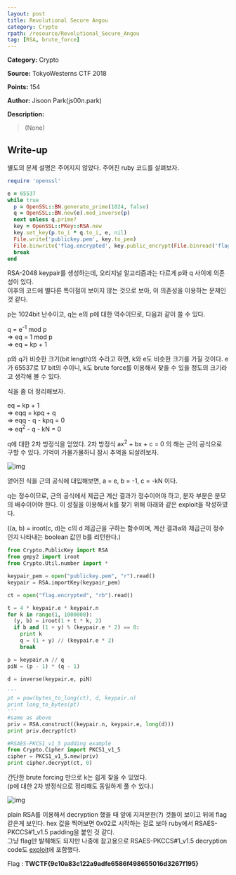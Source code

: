 ```yaml
---
layout: post
title: Revolutional Secure Angou
category: Crypto
rpath: /resource/Revolutional_Secure_Angou
tag: [RSA, brute_force] 
---
```


**Category:** Crypto

**Source:** TokyoWesterns CTF 2018

**Points:** 154

**Author:** Jisoon Park(js00n.park)

**Description:** 

> (None)

## Write-up

별도의 문제 설명은 주어지지 않았다. 주어진 ruby 코드를 살펴보자.

```ruby
require 'openssl'

e = 65537
while true
  p = OpenSSL::BN.generate_prime(1024, false)
  q = OpenSSL::BN.new(e).mod_inverse(p)
  next unless q.prime?
  key = OpenSSL::PKey::RSA.new
  key.set_key(p.to_i * q.to_i, e, nil)
  File.write('publickey.pem', key.to_pem)
  File.binwrite('flag.encrypted', key.public_encrypt(File.binread('flag')))
  break
end
```

RSA-2048 keypair를 생성하는데, 오리지널 알고리즘과는 다르게 p와 q 사이에 의존성이 있다.  
이후의 코드에 별다른 특이점이 보이지 않는 것으로 보아, 이 의존성을 이용하는 문제인것 같다.

p는 1024bit 난수이고, q는 e의 p에 대한 역수이므로, 다음과 같이 쓸 수 있다.

q = e<sup>-1</sup> mod p  
=> eq = 1 mod p  
=> eq = kp + 1

p와 q가 비슷한 크기(bit length)의 수라고 하면, k와 e도 비슷한 크기를 가질 것이다. e가 65537로 17 bit의 수이니, k도 brute force를 이용해서 찾을 수 있을 정도의 크기라고 생각해 볼 수 있다.

식을 좀 더 정리해보자.

eq = kp + 1  
=> eqq = kpq + q  
=> eqq - q - kpq = 0  
=> eq<sup>2</sup> - q - kN = 0  

q에 대한 2차 방정식을 얻었다. 2차 방정식 ax<sup>2</sup> + bx + c = 0 의 해는 근의 공식으로 구할 수 있다. 기억이 가물가물하니 잠시 추억을 되살려보자.

![img]({{page.rpath|prepend:site.baseurl}}/quadratic_formula.png)

얻어진 식을 근의 공식에 대입해보면, a = e, b = -1, c = -kN 이다.

q는 정수이므로, 근의 공식에서 제곱근 계산 결과가 정수이어야 하고, 분자 부분은 분모의 배수이어야 한다. 이 성질을 이용해서 k를 찾기 위해 아래와 같은 exploit을 작성하였다.

((a, b) = iroot(c, d)는 c의 d 제곱근을 구하는 함수이며, 계산 결과a와 제곱근이 정수인지 나타내는 boolean 값인 b를 리턴한다.)

```python
from Crypto.PublicKey import RSA
from gmpy2 import iroot
from Crypto.Util.number import *

keypair_pem = open("publickey.pem", "r").read()
keypair = RSA.importKey(keypair_pem)

ct = open("flag.encrypted", "rb").read()

t = 4 * keypair.e * keypair.n
for k in range(1, 1000000):
  (y, b) = iroot(1 + t * k, 2)
  if b and (1 + y) % (keypair.e * 2) == 0:
    print k
    q = (1 + y) // (keypair.e * 2)
    break

p = keypair.n // q
piN = (p - 1) * (q - 1)

d = inverse(keypair.e, piN)

'''
pt = pow(bytes_to_long(ct), d, keypair.n)
print long_to_bytes(pt)
'''
#same as above
priv = RSA.construct((keypair.n, keypair.e, long(d)))
print priv.decrypt(ct)

#RSAES-PKCS1_v1_5 padding example
from Crypto.Cipher import PKCS1_v1_5
cipher = PKCS1_v1_5.new(priv)
print cipher.decrypt(ct, 0)

```

간단한 brute forcing 만으로 k는 쉽게 찾을 수 있었다.  
(p에 대한 2차 방정식으로 정리해도 동일하게 풀 수 있다.)

![img]({{page.rpath|prepend:site.baseurl}}/flag.png)

plain RSA를 이용해서 decryption 했을 때 앞에 지저분한(?) 것들이 보이고 뒤에 flag 같은게 보인다. hex 값을 찍어보면 0x02로 시작하는 걸로 보아 ruby에서 RSAES-PKCCS#1_v1.5 padding을 붙인 것 같다.  
그냥 flag만 발췌해도 되지만 나중에 참고용으로 RSAES-PKCCS#1_v1.5 decryption code도 [exploit]({{site.github.master}}{{page.rpath}}/ex.py)에 포함했다.

Flag : <b>TWCTF{9c10a83c122a9adfe6586f498655016d3267f195}</b>
